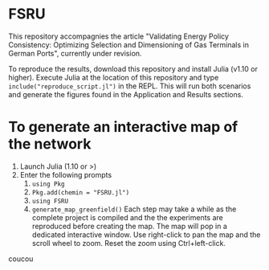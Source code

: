 # FSRU
This repository accompagnies the article "Validating Energy Policy Consistency: Optimizing Selection and Dimensioning of Gas Terminals in German Ports", currently under revision.

To reproduce the results, download this repository and install Julia (v1.10 or higher). Execute Julia at the location of this repository and type `include("reproduce_script.jl")` in the REPL. This will run both scenarios and generate the figures found in the Application and Results sections. 

# To generate an interactive map of the network
1. Launch Julia (1.10 or >)
2. Enter the following prompts
    1. `using Pkg`
    2. `Pkg.add(chemin = "FSRU.jl")`
    3. `using FSRU`
    4. `generate_map_greenfield()`
Each step may take a while as the complete project is compiled and the the experiments are reproduced before creating the map. The map will pop in a dedicated interactive window. Use right-click to pan the map and the scroll wheel to zoom. Reset the zoom using Ctrl+left-click.


coucou
